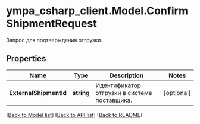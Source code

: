 # ympa_csharp_client.Model.ConfirmShipmentRequest
Запрос для подтверждения отгрузки.

## Properties

Name | Type | Description | Notes
------------ | ------------- | ------------- | -------------
**ExternalShipmentId** | **string** | Идентификатор отгрузки в системе поставщика. | [optional] 

[[Back to Model list]](../README.md#documentation-for-models) [[Back to API list]](../README.md#documentation-for-api-endpoints) [[Back to README]](../README.md)

